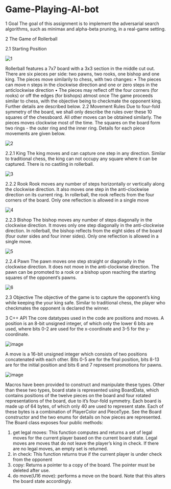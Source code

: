 # Game-Playing-AI-bot
1 Goal
The goal of this assignment is to implement the adversarial search algorithms, such as
minimax and alpha-beta pruning, in a real-game setting.

2 The Game of Rollerball

2.1 Starting Position

![1](https://github.com/Fireborn25/Game-Playing-AI-bot/assets/97736756/c0c0c616-6633-4c48-b7ef-880409b15d25)

Rollerball features a 7x7 board with a 3x3 section in the middle cut out. There are six pieces per side:
two pawns, two rooks, one bishop and one king. The pieces move similarily to chess, with two changes:
• The pieces can move n steps in the clockwise direction and one or zero steps in the anticlockwise
direction
• The pieces may reflect off the four corners (for rooks) or off the edges (for bishops) atmost once
The game proceeds similar to chess, with the objective being to checkmate the opponent king. Further
details are described below.
2.2 Movement Rules
Due to four-fold symmetry of the board, we shall only describe the rules over these 10 squares of the
chessboard. All other moves can be obtained similarly. The pieces moves clockwise most of the time.
The squares on the board form two rings - the outer ring and the inner ring. Details for each piece
movements are given below.

![2](https://github.com/Fireborn25/Game-Playing-AI-bot/assets/97736756/24f80d0c-4756-446b-a967-3440d76bf349)

2.2.1 King
The king moves and can capture one step in any direction. Similar to traditional chess, the king can not
occupy any square where it can be captured. There is no castling in rollerball.

![3](https://github.com/Fireborn25/Game-Playing-AI-bot/assets/97736756/7d79dae4-8b9a-4352-992c-267e81aa3642)

2.2.2 Rook
Rook moves any number of steps horizontally or vertically along the clockwise direction. It also moves
one step in the anti-clockwise direction on its current ring. In rollerball, the rook reflects from the four
corners of the board. Only one reflection is allowed in a single move

![4](https://github.com/Fireborn25/Game-Playing-AI-bot/assets/97736756/ff80f0fe-2589-4189-85cd-20aed3e7127b)

2.2.3 Bishop
The bishop moves any number of steps diagonally in the clockwise direction. It moves only one step
diagonally in the anti-clockwise direction. In rollerball, the bishop reflects from the eight sides of the
board (four outer sides and four inner sides). Only one reflection is allowed in a single move.

![5](https://github.com/Fireborn25/Game-Playing-AI-bot/assets/97736756/11879a9d-6339-4563-898a-066d8f4b357a)

2.2.4 Pawn
The pawn moves one step straight or diagonally in the clockwise direction. It does not move in the
anti-clockwise direction. The pawn can be promoted to a rook or a bishop upon reaching the starting
squares of the opponent’s pawns.

![6](https://github.com/Fireborn25/Game-Playing-AI-bot/assets/97736756/caedc334-a6bb-41f7-9728-135ea543245a)

2.3 Objective
The objective of the game is to capture the opponent’s king while keeping the your king safe. Similar to
traditional chess, the player who checkmates the opponent is declared the winner.

3 C++ API
The core datatypes used in the code are positions and moves. A position is an 8-bit unsigned integer,
of which only the lower 6 bits are used, where bits 0-2 are used for the x-coordinate and 3-5 for the
y-coordinate.

![image](https://github.com/Fireborn25/Game-Playing-AI-bot/assets/97736756/fff14da8-afd5-41f4-854e-959afb256688)

A move is a 16-bit unsigned integer which consists of two positions concatenated with each other. Bits
0-5 are for the final position, bits 8-13 are for the initial position and bits 6 and 7 represent promotions
for pawns.

![image](https://github.com/Fireborn25/Game-Playing-AI-bot/assets/97736756/8d79e214-b7db-4338-ac06-a4e26cff2677)

Macros have been provided to construct and manipulate these types. Other than these two types, board
state is represented using BoardData, which contains positions of the twelve pieces on the board and
four rotated representations of the board, due to it’s four-fold symmetry. Each board is made up of 64
bytes, of which only 40 are used to represent state. Each of these bytes is a combination of PlayerColor
and PieceType. See the Board constructor and the two enums for details on how pieces are represented.
The Board class exposes four public methods:
1. get legal moves: This function computes and returns a set of legal moves for the current player
based on the current board state. Legal moves are moves that do not leave the player’s king in
check. If there are no legal moves, an empty set is returned.
2. in check: This function returns true if the current player is under check from the opponent
3. copy: Returns a pointer to a copy of the board. The pointer must be deleted after use.
4. do move(U16 move): performs a move on the board. Note that this alters the board state accordingly.



